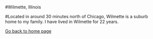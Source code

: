 #Wilmette, Illinois

#Located in around 30 minutes north of Chicago, Wilmette is a suburb home to my family. I have lived in Wilmette for 22 years. 

[Go back to home page](./README.md)
